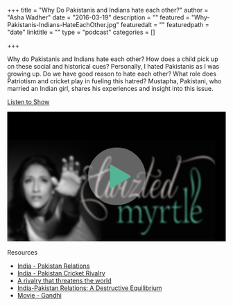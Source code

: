 +++
title = "Why Do Pakistanis and Indians hate each other?"
author = "Asha Wadher"
date = "2016-03-19"
description = ""
featured = "Why-Pakistanis-Indians-HateEachOther.jpg"
featuredalt = ""
featuredpath = "date"
linktitle = ""
type = "podcast"
categories = []

+++


Why do Pakistanis and Indians hate each other? How does a child pick up on these social and historical cues? Personally, I hated Pakistanis as I was growing up. Do we have good reason to hate each other? What role does Patriotism and cricket play in fueling this hatred? Mustapha, Pakistani, who married an Indian girl, shares his experiences and insight into this issue.

<a href="http://doublewidenetwork.s3.amazonaws.com/twizted_myrtle/Twizted_Myrtle_Episode11_Mustapha_Why_Pakistan_India_Hate_Relationship.mp3" target="_blank">Listen to Show</a>

<a href="http://doublewidenetwork.s3.amazonaws.com/twizted_myrtle/Twizted_Myrtle_Episode11_Mustapha_Why_Pakistan_India_Hate_Relationship.mp3" target="_blank"><img src="/img/twiztedmyrtle/blog/radio-thumb.png" alt=""></a>



<p style="margin-bottom: 0em;">Resources</p>

 - <a href="https://en.wikipedia.org/wiki/India%E2%80%93Pakistan_relations" target="_blank">India - Pakistan Relations</a>
 - <a href="https://en.wikipedia.org/wiki/India%E2%80%93Pakistan_cricket_rivalry" target="_blank">India - Pakistan Cricket Rivalry</a>
 - <a href="http://www.economist.com/node/18712274" target="_blank">A rivalry that threatens the world</a>
 - <a href="http://thediplomat.com/2014/11/india-pakistan-relations-a-destructive-equilibrium/" target="_blank">India-Pakistan Relations: A Destructive Equilibrium</a>
 - <a href="http://www.amazon.com/Gandhi-Ben-Kingsley/dp/B00BZBP44K" target="_blank">Movie - Gandhi</a>


